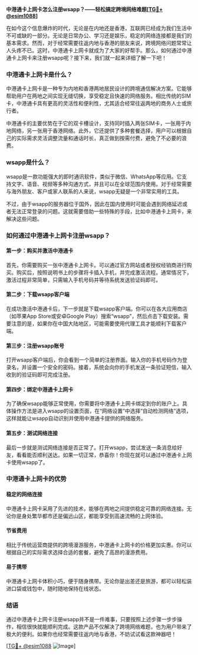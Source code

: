 **中港通卡上网卡怎么注册wsapp？——轻松搞定跨境网络难题[[TG💪+ @esim1088](https://t.me/s/esim1088)]**

在如今这个信息爆炸的时代，无论是在内地还是香港，互联网已经成为我们生活中不可或缺的一部分。无论是日常办公、学习还是娱乐，稳定的网络连接都是我们的基本需求。然而，对于经常需要往返内地与香港的朋友来说，跨境网络问题常常让人头疼不已。这时，中港通卡上网卡就成为了大家的好帮手。那么，如何通过中港通卡上网卡来注册wsapp呢？接下来，我们就一起来详细了解一下吧！

### 中港通卡上网卡是什么？

中港通卡上网卡是一种专为内地和香港两地居民设计的跨境通信解决方案。它能够帮助用户在两地之间实现无缝切换，享受稳定且快速的网络服务。相比传统的SIM卡，中港通卡具有更高的灵活性和便利性，尤其适合经常往返两地的商务人士或旅行者。

中港通卡的主要优势在于它的双卡槽设计，支持同时插入两张SIM卡，一张用于内地网络，另一张用于香港网络。此外，它还提供了多种套餐选择，用户可以根据自己的实际需求灵活调整流量和通话时长，真正做到按需付费，避免了不必要的浪费。

### wsapp是什么？

wsapp是一款功能强大的即时通讯软件，类似于微信、WhatsApp等应用。它支持文字、语音、视频等多种沟通方式，并且可以在全球范围内使用。对于经常需要与海外朋友、客户或家人联系的人来说，wsapp无疑是一个非常实用的工具。

不过，由于wsapp的服务器位于国外，因此在国内使用时可能会遇到网络延迟或者无法正常登录的问题。这就需要借助一些特殊的手段，比如中港通卡上网卡，来解决这些问题。

### 如何通过中港通卡上网卡注册wsapp？

#### 第一步：购买并激活中港通卡

首先，你需要购买一张中港通卡上网卡。可以通过官方网站或者授权经销商进行购买。购买后，按照说明书上的步骤将卡插入手机，并完成激活流程。通常情况下，激活过程非常简单，只需输入手机号码并等待系统发送验证码即可。

#### 第二步：下载wsapp客户端

在成功激活中港通卡后，下一步就是下载wsapp客户端。你可以在各大应用商店（如苹果App Store或安卓Google Play）搜索“wsapp”，然后点击下载安装。需要注意的是，如果你在中国大陆地区，可能需要使用代理工具才能顺利下载客户端。

#### 第三步：注册wsapp账号

打开wsapp客户端后，你会看到一个简单的注册界面。输入你的手机号码作为登录名，并设置一个安全的密码。接着，系统会向你的手机发送一条验证短信，输入收到的验证码即可完成注册。

#### 第四步：绑定中港通卡上网卡

为了确保wsapp能够正常使用，你需要将中港通卡上网卡绑定到你的账户上。具体操作方法是进入wsapp的设置页面，在“网络设置”中选择“自动检测网络”选项，这样就能让wsapp自动识别并使用中港通卡提供的网络服务。

#### 第五步：测试网络连接

最后一步就是测试网络连接是否正常了。打开wsapp，尝试发送一条消息给好友，看看能否顺利送达。如果一切正常，恭喜你！你现在就可以通过中港通卡上网卡使用wsapp了。

### 中港通卡上网卡的优势

#### 稳定的网络连接

中港通卡上网卡采用了先进的技术，能够在两地之间提供稳定可靠的网络连接。无论你是身处繁华都市还是偏远山区，都能享受到高速流畅的上网体验。

#### 节省费用

相比于传统运营商提供的跨境漫游服务，中港通卡上网卡的价格更加实惠。你可以根据自己的实际需求选择合适的套餐，避免了高昂的漫游费用。

#### 易于携带

中港通卡上网卡体积小巧，便于随身携带。无论你是出差还是旅游，都可以轻松装进口袋或钱包中，随时随地保持在线状态。

### 结语

通过中港通卡上网卡注册wsapp并不是一件难事，只要按照上述步骤一步步操作，相信很快就能顺利完成。这款产品不仅解决了跨境网络难题，也为用户带来了极大的便利。如果你也经常需要往返内地与香港，不妨试试看这款神器吧！

[[TG💪+ @esim1088](https://t.me/s/esim1088) ![Image](https://i.postimg.cc/4NQfJmqS/Snipaste-2025-05-13-00-14-12.png)]